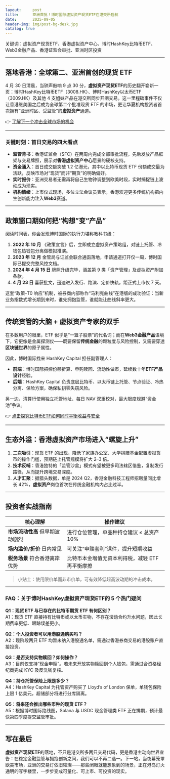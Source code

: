 ```yaml
---
layout:     post
title:      亚洲首批！博时国际虚拟资产现货ETF在港交所启航
date:       2025-09-05
header-img: img/post-bg-desk.jpg
catalog: true
---
```


关键词：虚拟资产现货ETF、香港虚拟资产中心、博时HashKey比特币ETF、Web3金融产品、香港证监会审批、亚洲时区投资

---

## 落地香港：全球第二、亚洲首创的现货 ETF

4 月 30 日清晨，当钟声敲响 9 点 30 分，**虚拟资产现货ETF**的历史翻开崭新一页：博时HashKey比特币ETF（3008.HK）、博时HashKey以太币ETF（3009.HK）及其他 4 支姐妹产品在港交所同步开闸交易。这一里程碑事件不仅让香港继美国之后成为全球第二个批准现货 ETF 的市场，更让华夏机构投资者首次拥有“亚洲时区、受监管”的**虚拟资产**通道。

👉 [了解下一个冲击全球市场的机会](https://okxdog.com/)

---

### 关键时刻：首日交易的四大看点

- **监管背书**：香港证监会（SFC）在两周内完成全部审批流程，先后发放产品框架与交易牌照，展示对**香港虚拟资产中心**愿景的硬核支持。  
- **资金涌入**：首日成交额突破 1.2 亿港元，其中以比特币现货 ETF 份额成交最为活跃，反映市场对“现货”而非“期货”的明确偏好。  
- **实时报价**：亚洲交易者无需再将自己生物钟调整到欧美时段，实时捕捉链上波动成为现实。  
- **机构情绪**：上市仪式现场，多位立法会议员表示，香港欢迎更多传统机构把内生创新能力注入**Web3**赛道。

---

## 政策窗口期如何把“构想”变“产品”

阅读时间表，你会发现博时国际的执行力堪称教科书级：  

1. **2022 年 10 月** 《政策宣言》后，立即成立虚拟资产策略组，对链上托管、冷钱包热钱包分离做模拟推演。  
2. **2023 年 12 月** 金管局与证监会联合通函落地，申请通道打开仅一周，博时国际已提交完整风控文档。  
3. **2024 年 4 月 15 日** 牌照升级完毕，涵盖第 9 类「资产管理」及虚拟资产附加条款。  
4. **4 月 23 日** 喜获批文，迅速进入发行、路演、定价快轨，距正式上市仅 7 天。

这套“政策-T0 响应”机制，被券商内部称作“马利克曲线”在港版的成功验证：当新业务指数式增长期到来时，谁先拥抱监管，谁就能让曲线斜率更大。

---

## 传统资管的大脑 + 虚拟资产专家的双手

在多数用户的眼里，ETF 似乎是“一篮子股票”的代名词；而在**Web3金融产品**语境下，它更像是金属探测仪——既要保留**传统金融**的颗粒度与风险控制，又需要穿透**区块链世界**的原子属性。

因此，博时国际找来 HashKey Capital 担任副管理人：

- **前端**：博时国际把控份额折算、申购赎回、流动性做市，延续数十年**ETF产品设计**经验。  
- **后端**：HashKey Capital 负责底层比特币、以太币链上托管、节点验证、冷热分离、保险方案，确保私钥零失窃风险。  

另一边，清算行使用独立托管地址、每日 NAV 双重校对，最大限度规避“资金池”争议。  

👉 [点击探究比特币ETF如何同时平衡收益与安全](https://okxdog.com/)

---

## 生态外溢：香港虚拟资产市场进入“螺旋上升”

1. **二次吸引**：现货 ETF 的出现，降低了家族办公室、大学捐赠基金配置虚拟货币的操作门槛，预期链上托管规模将扩大 2–3 倍。  
2. **技术反哺**：香港独特的「监管沙盒」模式有望被更多司法辖区借鉴，复制发行路径，从而提升跨境交易深度。  
3. **人才汇聚**：据猎头数据，单是 2024 Q2，香港金融科技工程师招聘量同比增长 42%，**虚拟资产**岗位首次在传统金融机构内占比过半。  

---

## 投资者实战指南

| 核心理解 | 操作建议 |
|---|---|
| **市场流动性高** 但早期波动剧烈 | 进行仓位管理，单品种持仓建议 ≤ 总资产 10% |
| **场内溢价/折价** 日内常见 | 可关注“申赎套利”课件，提升短期收益 |
| **税务场景** 符合香港离岸优势 | 比特币本金增值无资本利得税，减轻 ETF 再平衡摩擦 |

> 小贴士：使用限价单而非市价单，可有效降低超高波动期的冲击成本。

---

### FAQ：关于博时HashKey虚拟资产现货ETF的 5 个热门疑问

**Q1：现货 ETF 与已存在的比特币期货 ETF 有何区别？**  
A1：现货 ETF 直接持有比特币或以太币实物，不存在滚动合约升水问题，因此长期费率更低、跟踪误差更小。

**Q2：个人投资者可以用港股通购买吗？**  
A2：现阶段两只 ETF 均暂未纳入港股通名单，需通过香港券商交易的港股账户直接投资。

**Q3：是否支持实物赎回？如何操作？**  
A3：目前仅支持“现金申赎”。若未来开放实物赎回到个人钱包，需通过合资格经纪商完成 KYC 及反洗钱复核。

**Q4：持仓托管保险上限是多少？**  
A4：HashKey Capital 为托管资产购买了 Lloyd’s of London 保单，单钱包保险上限 1 亿美元，超储部分将进行分库隔离。

**Q5：将来还会推出哪些币种的现货 ETF？**  
A5：根据博时国际路线图，Solana 与 USDC 现金管理类 ETF 正在排期，预计最快第四季度提交监管审批。

---

## 写在最后

**虚拟资产现货ETF**的落地，不只是港交所多两只交易代码，更是香港主动向世界宣告：在稳定金融监管与拥抱创新之间，我们可以不再二选一。下一站，当夜幕笼罩欧美市场，亚洲的交易灯依旧璀璨——那些闭眼就能想象到的场景，正在港岛灯火通明的写字楼里，一步步变成可量化、可上市、可投资的现实。